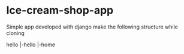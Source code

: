 # Ice-cream-shop-app
Simple app developed with django
make the following structure while cloning

hello
  |-hello
  |-home
